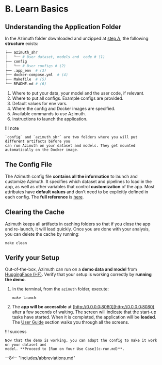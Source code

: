 # B. Learn Basics

## Understanding the Application Folder

In the Azimuth folder downloaded and unzipped at [step A](a-install.md), the following **structure**
exists:

```bash
├── azimuth_shr
│   └── # User dataset, models and  code # (1)
├── config
│   └── # User configs # (2)
├── .app_env  # (3)
├── docker-compose.yml  # (4)
├── Makefile  # (5)
└── README.md # (6)
```

1. Where to put your data, your model and the user code, if relevant.
2. Where to put all configs. Example configs are provided.
3. Default values for env vars.
4. Where the config and Docker images are specified.
5. Available commands to use Azimuth.
6. Instructions to launch the application.

!!! note

    `config` and `azimuth_shr` are two folders where you will put different artifacts before you
    can run Azimuth on your dataset and models. They get mounted automatically on the Docker image.

## The Config File

The Azimuth config file **contains all the information** to launch and customize Azimuth. It
specifies which dataset and pipelines to load in the app, as well as other variables that control
**customization** of the app. Most attributes have **default values** and don't need to be
explicitly defined in each config. The **full reference** is [here](../reference/index.md).

## Clearing the Cache

Azimuth keeps all artifacts in caching folders so that if you close the app and re-launch, it will
load quickly. Once you are done with your analysis, you can delete the cache by running:

```
make clean
```

## Verify your Setup

Out-of-the-box, Azimuth can run on a **demo data and model**
from [HuggingFace (HF)](http://www.huggingface.co). Verify that your setup is working correctly by
**running the demo**.

1. In the terminal, from the `azimuth` folder, execute:
    ```
    make launch
    ```
2. The **app will be accessible** at [http://0.0.0.0:8080](http://0.0.0.0:8080) after a few seconds
   of waiting. The screen will indicate that the start-up tasks have started. When it is completed,
   the application will be **loaded**. The [User Guide](../user-guide/index.md) section walks you
   through all the screens.

!!! success

    Now that the demo is working, you can adapt the config to make it work on your dataset and
    model. **Proceed to [Run on Your Use Case](c-run.md)**.

--8<-- "includes/abbreviations.md"

